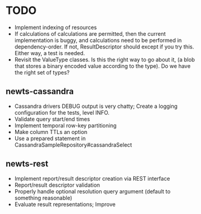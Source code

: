 TODO
====

 * Implement indexing of resources
 * If calculations of calculations are permitted, then the current implementation
   is buggy, and calculations need to be performed in dependency-order.  If not,
   ResultDescriptor should except if you try this.  Either way, a test is needed.
 * Revisit the ValueType classes.  Is this the right way to go about it, (a blob
   that stores a binary encoded value according to the type).  Do we have the
   right set of types?

newts-cassandra
---------------
 * Cassandra drivers DEBUG output is very chatty; Create a logging
   configuration for the tests, level INFO.
 * Validate query start/end times
 * Implement temporal row-key partitioning
 * Make column TTLs an option
 * Use a prepared statement in CassandraSampleRepository#cassandraSelect

newts-rest
----------
 * Implement report/result descriptor creation via REST interface
 * Report/result descriptor validation
 * Properly handle optional resolution query argument (default to something
   reasonable)
 * Evaluate result representations; Improve